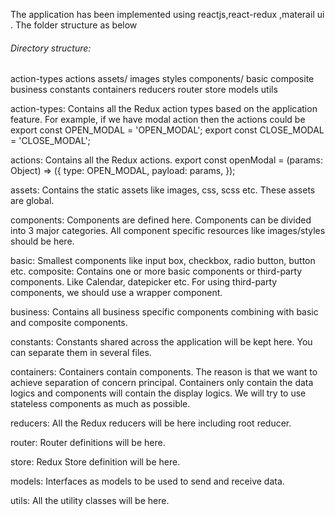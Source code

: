 The application has been implemented using reactjs,react-redux ,materail ui . The folder structure as below
###### Directory structure:
action-types
actions
assets/
images
styles
components/
basic
composite
business
constants 
containers
reducers
router
store
models
utils

action-types:
Contains all the Redux action types based on the application feature. For example, if we have modal action then the actions could be 
export const OPEN_MODAL = 'OPEN_MODAL';
export const CLOSE_MODAL = 'CLOSE_MODAL';

actions:
Contains all the Redux actions.
export const openModal = (params: Object) => ({
type: OPEN_MODAL,
payload: params,
});

assets:
Contains the static assets like images, css, scss etc. These assets are global.

components:
Components are defined here. Components can be divided into 3 major categories. All component specific resources like images/styles should be here.

basic: Smallest components like input box, checkbox, radio button, button etc.
composite: Contains one or more basic components or third-party components. Like Calendar, datepicker etc. For using third-party components, we should use a wrapper component.

business: Contains all business specific components combining with basic and composite components.

constants:
Constants shared across the application will be kept here. You can separate them in several files.

containers:
Containers contain components. The reason is that we want to achieve separation of concern principal.  Containers only contain the data logics and components will contain the display logics. We will try to use stateless components as much as possible.

reducers:
All the Redux reducers will be here including root reducer.

router:
Router definitions will be here.

store:
Redux Store definition will be here.

models:
Interfaces as models to be used to send and receive data.

utils:
All the utility classes will be here.

